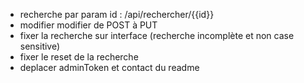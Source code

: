 - recherche par param id : /api/rechercher/{{id}}
- modifier modifier de POST à PUT
- fixer la recherche sur interface (recherche incomplète et non case sensitive)
- fixer le reset de la recherche
- deplacer adminToken et contact du readme

